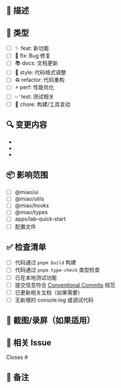 ## 📝 描述

<!-- 简要描述这个 PR 的目的和改动 -->

## 🎯 类型

<!-- 选择一个类型，删除其他选项 -->

- [ ] ✨ feat: 新功能
- [ ] 🐛 fix: Bug 修复
- [ ] 📚 docs: 文档更新
- [ ] 💄 style: 代码格式调整
- [ ] ♻️ refactor: 代码重构
- [ ] ⚡️ perf: 性能优化
- [ ] ✅ test: 测试相关
- [ ] 🔧 chore: 构建/工具变动

## 🔍 变更内容

<!-- 详细说明你的改动 -->

-
-
-

## 📦 影响范围

<!-- 选择受影响的包，删除不相关的 -->

- [ ] @miao/ui
- [ ] @miao/utils
- [ ] @miao/hooks
- [ ] @miao/types
- [ ] apps/lab-quick-start
- [ ] 配置文件

## ✅ 检查清单

- [ ] 代码通过 `pnpm build` 构建
- [ ] 代码通过 `pnpm type-check` 类型检查
- [ ] 已在本地测试功能
- [ ] 提交信息符合 [Conventional Commits](https://www.conventionalcommits.org/) 规范
- [ ] 已更新相关文档（如果需要）
- [ ] 无新增的 console.log 或调试代码

## 📸 截图/录屏（如果适用）

<!-- 如果是 UI 改动，请提供截图或录屏 -->

## 🔗 相关 Issue

<!-- 关联相关的 Issue -->

Closes #

## 📌 备注

<!-- 其他需要说明的内容 -->
